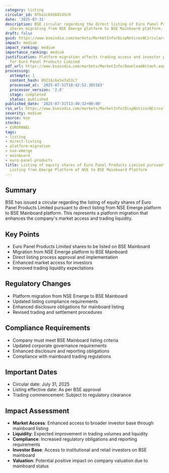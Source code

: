 ```yaml
---
category: listing
circular_id: 8fba1c69168145c0
date: '2025-07-31'
description: BSE circular regarding the direct listing of Euro Panel Products Limited
  shares migrating from NSE Emerge platform to BSE Mainboard platform.
draft: false
guid: https://www.bseindia.com/markets/MarketInfo/DispNoticesNCirculars.aspx?Noticeid={25DD815A-D4A3-4B0B-80A6-B992CA206763}&noticeno=20250731-25&dt=07/31/2025&icount=25&totcount=60&flag=0
impact: medium
impact_ranking: medium
importance_ranking: medium
justification: Platform migration affects trading access and investor participation
  for Euro Panel Products Limited
pdf_url: https://www.bseindia.com/markets/MarketInfo/DownloadAttach.aspx?id=20250731-25&attachedId=f0c4f041-e6c6-4dbb-b555-341a706f6cdb
processing:
  attempts: 1
  content_hash: 89216c6e5e7a53c7
  processed_at: '2025-07-31T18:42:52.305183'
  processor_version: '2.0'
  stage: completed
  status: published
published_date: '2025-07-31T13:49:32+00:00'
rss_url: https://www.bseindia.com/markets/MarketInfo/DispNoticesNCirculars.aspx?Noticeid={25DD815A-D4A3-4B0B-80A6-B992CA206763}&noticeno=20250731-25&dt=07/31/2025&icount=25&totcount=60&flag=0
severity: medium
source: bse
stocks:
- EUROPANEL
tags:
- listing
- direct-listing
- platform-migration
- nse-emerge
- mainboard
- euro-panel-products
title: Listing of equity shares of Euro Panel Products Limited pursuant to Direct
  Listing from Emerge Platform of NSE to BSE Mainboard Platform
---
```


## Summary

BSE has issued a circular regarding the listing of equity shares of Euro Panel Products Limited pursuant to direct listing from NSE Emerge platform to BSE Mainboard platform. This represents a platform migration that enhances the company's market access and trading liquidity.

## Key Points

- Euro Panel Products Limited shares to be listed on BSE Mainboard
- Migration from NSE Emerge platform to BSE Mainboard
- Direct listing process approval and implementation
- Enhanced market access for investors
- Improved trading liquidity expectations

## Regulatory Changes

- Platform migration from NSE Emerge to BSE Mainboard
- Updated listing compliance requirements
- Enhanced disclosure obligations for mainboard listing
- Revised trading and settlement procedures

## Compliance Requirements

- Company must meet BSE Mainboard listing criteria
- Updated corporate governance requirements
- Enhanced disclosure and reporting obligations
- Compliance with mainboard trading regulations

## Important Dates

- Circular date: July 31, 2025
- Listing effective date: As per BSE approval
- Trading commencement: Subject to regulatory clearance

## Impact Assessment

- **Market Access**: Enhanced access to broader investor base through mainboard listing
- **Liquidity**: Expected improvement in trading volumes and liquidity
- **Compliance**: Increased regulatory obligations and reporting requirements
- **Investor Base**: Access to institutional and retail investors on BSE mainboard
- **Valuation**: Potential positive impact on company valuation due to mainboard status